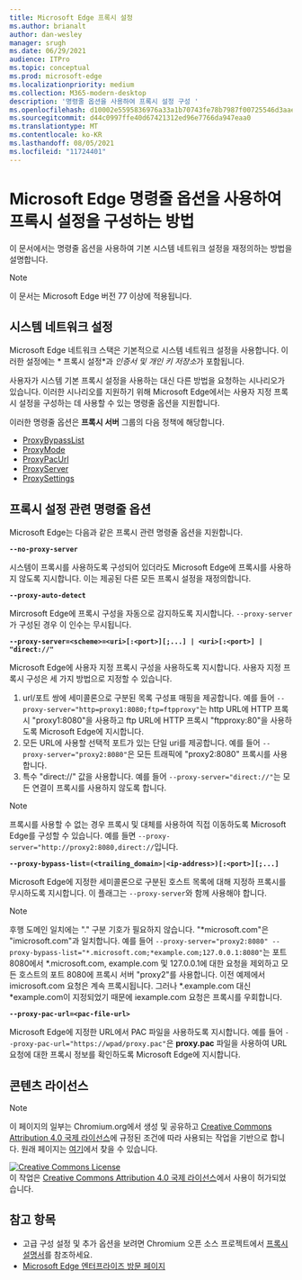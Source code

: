 ```yaml
---
title: Microsoft Edge 프록시 설정
ms.author: brianalt
author: dan-wesley
manager: srugh
ms.date: 06/29/2021
audience: ITPro
ms.topic: conceptual
ms.prod: microsoft-edge
ms.localizationpriority: medium
ms.collection: M365-modern-desktop
description: '명령줄 옵션을 사용하여 프록시 설정 구성 '
ms.openlocfilehash: d10002e5595836976a33a1b70743fe78b7987f00725546d3aae9c241d661c6eb
ms.sourcegitcommit: d44c0997ffe40d67421312ed96e7766da947eaa0
ms.translationtype: MT
ms.contentlocale: ko-KR
ms.lasthandoff: 08/05/2021
ms.locfileid: "11724401"
---
```

# <a name="how-to-use-microsoft-edge-command-line-options-to-configure-proxy-settings"></a>Microsoft Edge 명령줄 옵션을 사용하여 프록시 설정을 구성하는 방법

이 문서에서는 명령줄 옵션을 사용하여 기본 시스템 네트워크 설정을 재정의하는 방법을 설명합니다.

>[!NOTE]
>이 문서는 Microsoft Edge 버전 77 이상에 적용됩니다.

## <a name="system-network-settings"></a>시스템 네트워크 설정

Microsoft Edge 네트워크 스택은 기본적으로 시스템 네트워크 설정을 사용합니다. 이러한 설정에는 * 프록시 설정*과 *인증서 및 개인 키 저장소*가 포함됩니다.

사용자가 시스템 기본 프록시 설정을 사용하는 대신 다른 방법을 요청하는 시나리오가 있습니다. 이러한 시나리오를 지원하기 위해 Microsoft Edge에서는 사용자 지정 프록시 설정을 구성하는 데 사용할 수 있는 명령줄 옵션을 지원합니다.

이러한 명령줄 옵션은 **프록시 서버** 그룹의 다음 정책에 해당합니다.

- [ProxyBypassList](./microsoft-edge-policies.md#proxybypasslist)
- [ProxyMode](./microsoft-edge-policies.md#proxymode)
- [ProxyPacUrl](./microsoft-edge-policies.md#proxypacurl)
- [ProxyServer](./microsoft-edge-policies.md#proxyserver)
- [ProxySettings](./microsoft-edge-policies.md#proxysettings)

## <a name="command-line-options-for-proxy-settings"></a>프록시 설정 관련 명령줄 옵션

Microsoft Edge는 다음과 같은 프록시 관련 명령줄 옵션을 지원합니다.

 **`--no-proxy-server`**
 
시스템이 프록시를 사용하도록 구성되어 있더라도 Microsoft Edge에 프록시를 사용하지 않도록 지시합니다. 이는 제공된 다른 모든 프록시 설정을 재정의합니다.

**`--proxy-auto-detect`**

Mircrosoft Edge에 프록시 구성을 자동으로 감지하도록 지시합니다. `--proxy-server`가 구성된 경우 이 인수는 무시됩니다.

**`--proxy-server=<scheme>=<uri>[:<port>][;...] | <uri>[:<port>] | "direct://"`**

Microsoft Edge에 사용자 지정 프록시 구성을 사용하도록 지시합니다. 사용자 지정 프록시 구성은 세 가지 방법으로 지정할 수 있습니다.

1. url/포트 쌍에 세미콜론으로 구분된 목록 구성표 매핑을 제공합니다. 예를 들어 `--proxy-server="http=proxy1:8080;ftp=ftpproxy"`는 http URL에 HTTP 프록시 "proxy1:8080"을 사용하고 ftp URL에 HTTP 프록시 "ftpproxy:80"을 사용하도록 Microsoft Edge에 지시합니다.
2. 모든 URL에 사용할 선택적 포트가 있는 단일 uri를 제공합니다. 예를 들어 `--proxy-server="proxy2:8080"`은 모든 트래픽에 "proxy2:8080" 프록시를 사용합니다.
3. 특수 "direct://" 값을 사용합니다. 예를 들어 `--proxy-server="direct://"`는 모든 연결이 프록시를 사용하지 않도록 합니다. 

>[!NOTE]
>프록시를 사용할 수 없는 경우 프록시 및 대체를 사용하여 직접 이동하도록 Microsoft Edge를 구성할 수 있습니다. 예를 들면 `--proxy-server="http://proxy2:8080,direct://`입니다.

**`--proxy-bypass-list=(<trailing_domain>|<ip-address>)[:<port>][;...]`**

Microsoft Edge에 지정한 세미콜론으로 구분된 호스트 목록에 대해 지정하 프록시를 무시하도록 지시합니다. 이 플래그는 `--proxy-server`와 함께 사용해야 합니다.

>[!NOTE]
>후행 도메인 일치에는 "." 구분 기호가 필요하지 않습니다. "\*microsoft.com"은 "imicrosoft.com"과 일치합니다. 예를 들어 `--proxy-server="proxy2:8080" --proxy-bypass-list="*.microsoft.com;*example.com;127.0.0.1:8080"`는 포트 8080에서 \*.microsoft.com, example.com 및 127.0.0.1에 대한 요청을 제외하고 모든 호스트의 포트 8080에 프록시 서버 "proxy2"를 사용합니다. 이전 예제에서 imicrosoft.com 요청은 계속 프록시됩니다. 그러나 \*.example.com 대신 \*example.com이 지정되었기 때문에 iexample.com 요청은 프록시를 우회합니다.

**`--proxy-pac-url=<pac-file-url>`**

Microsoft Edge에 지정한 URL에서 PAC 파일을 사용하도록 지시합니다. 예를 들어 `--proxy-pac-url="https://wpad/proxy.pac"`은 **proxy.pac** 파일을 사용하여 URL 요청에 대한 프록시 정보를 확인하도록 Microsoft Edge에 지시합니다.

## <a name="content-license"></a>콘텐츠 라이선스

> [!NOTE]
> 이 페이지의 일부는 Chromium.org에서 생성 및 공유하고 [Creative Commons Attribution 4.0 국제 라이선스](http://creativecommons.org/licenses/by/4.0/)에 규정된 조건에 따라 사용되는 작업을 기반으로 합니다. 원래 페이지는 [여기](https://www.chromium.org/developers/design-documents/network-settings#TOC-Command-line-options-for-proxy-sett)에서 찾을 수 있습니다.
  
<a rel="license" href="http://creativecommons.org/licenses/by/4.0/"><img alt="Creative Commons License" style="border-width:0" src="https://i.creativecommons.org/l/by/4.0/88x31.png" /></a><br />이 작업은 <a rel="license" href="http://creativecommons.org/licenses/by/4.0/">Creative Commons Attribution 4.0 국제 라이선스</a>에서 사용이 허가되었습니다.

## <a name="see-also"></a>참고 항목

- 고급 구성 설정 및 추가 옵션을 보려면 Chromium 오픈 소스 프로젝트에서 [프록시 설명서](https://chromium.googlesource.com/chromium/src/+/HEAD/net/docs/proxy.md)를 참조하세요.
- [Microsoft Edge 엔터프라이즈 방문 페이지](https://aka.ms/EdgeEnterprise)